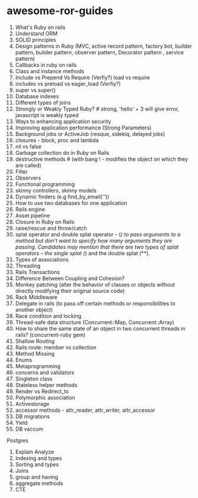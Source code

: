 # awesome-ror-guides

1. What's Ruby on rails
2. Understand ORM
3. SOLID principles
4. Design patterns in Ruby (MVC, active record pattern, factory bot, builder pattern, builder pattern, observer pattern, Decorator pattern , service pattern)
5. Callbacks in ruby on rails
6. Class and instance methods
7. Include vs Prepend Vs Require (Verfiy?) load vs require
8. includes vs preload vs eager_load (Verfiy?)
9. super vs super()
10. Database indexes
11. Different types of joins
12. Strongly or Weakly Typed Ruby? # strong, 'hello' + 3 will give error, javascript is weakly typed
13. Ways to enhancing application security
14. Improving application performance (Strong Parameters)
15. Background jobs or ActiveJob (resque, sidekiq, delayed jobs)
16. closures - block, proc and lambda
17. nil vs false
18. Garbage collection do in Ruby on Rails
19. destructive methods # (with bang ! - modifies the object on which they are called)
20. Filter
21. Observers
22. Functional programming
23. skinny controllers, skinny models
24. Dynamic finders (e.g find_by_email(''))
25. How to use two databases for one application
26. Rails engine
27. Asset pipeline
28. Closure in Ruby on Rails
29. raise/rescue and throw/catch
30. splat operator and double splat operator - (*) to pass arguments to a method but don’t want to specify how many arguments they are passing. Candidates may mention that there are two types of splat operators – the single splat (*) and the double splat (**).
31. Types of associations
32. Threading
33. Rails Transactions
34. Difference Between Coupling and Cohesion?
35. Monkey patching (alter the behavior of classes or objects without directly modifying their original source code)
36. Rack Middleware
37. Delegate in rails (to pass off certain methods or responsibilities to another object)
38. Race condition and locking
39. Thread-safe data structure (Concurrent::Map, Concurrent::Array)
40. How to share the same state of an object in two concurrent threads in rails? (concurrent-ruby gem)
41. Shallow Routing
42. Rails route: member vs collection
43. Method Missing
44. Enums
45. Metaprogramming
45. concerns and validators
46. Singleton class
47. Stateless helper methods
48. Render vs Redirect_to
49. Polymorphic association
50. Activestorage
51. accessor methods - attr_reader, attr_writer, attr_accessor
52. DB migrations
53. Yield
54. DB vaccum

Postgres
1. Explain Analyze
2. Indexing and types
3. Sorting and types
4. Joins
5. group and having
6. aggregate methods
7. CTE